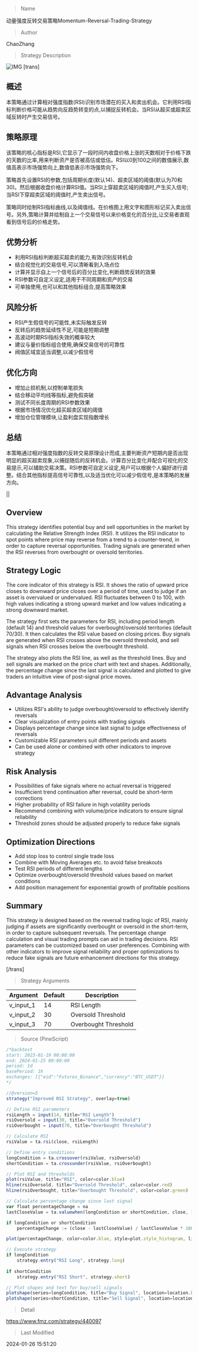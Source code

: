 
> Name

动量强度反转交易策略Momentum-Reversal-Trading-Strategy

> Author

ChaoZhang

> Strategy Description

![IMG](https://www.fmz.com/upload/asset/10830d45f976f906ab0.png)
[trans]

## 概述

本策略通过计算相对强度指数(RSI)识别市场潜在的买入和卖出机会。它利用RSI指标判断价格可能从趋势向反趋势转变的点,以捕捉反转机会。当RSI从超买或超卖区域反转时产生交易信号。

## 策略原理

该策略的核心指标是RSI,它显示了一段时间内收盘价格上涨的天数相对于价格下跌的天数的比率,用来判断资产是否被高估或低估。RSI以0到100之间的数值展示,数值高表示市场强势向上,数值低表示市场强势向下。

策略首先设置RSI的参数,包括周期长度(默认14)、超卖区域的阈值(默认为70和30)。然后根据收盘价格计算RSI值。当RSI上穿超卖区域的阈值时,产生买入信号;当RSI下穿超卖区域的阈值时,产生卖出信号。

策略同时绘制RSI指标曲线,以及阈值线。在价格图上用文字和图形标记买入卖出信号。另外,策略计算并绘制自上一个交易信号以来价格变化的百分比,让交易者直观看到信号后的价格走势。

## 优势分析

- 利用RSI指标判断超买超卖的能力,有效识别反转机会
- 结合视觉化的交易信号,可以清晰看到入场点位
- 计算并显示自上一个信号后的百分比变化,判断趋势反转的效果
- RSI参数可自定义设定,适用于不同周期和资产的交易
- 可单独使用,也可以和其他指标组合,提高策略效果

## 风险分析

- RSI产生假信号的可能性,未实际触发反转
- 反转后的趋势延续性不足,可能是短期调整
- 高波动时期RSI指标失效的概率较大
- 建议与量价指标组合使用,确保交易信号的可靠性
- 阀值区域宜适当调整,以减少假信号

## 优化方向 

- 增加止损机制,以控制单笔损失
- 结合移动平均线等指标,避免假突破
- 测试不同长度周期的RSI参数效果
- 根据市场情况优化超买超卖区域的阈值
- 增加仓位管理模块,让盈利盘实现指数增长

## 总结

本策略通过相对强度指数的反转交易原理设计而成,主要判断资产短期内是否出现明显的超买超卖现象,以捕捉随后的反转机会。计算百分比变化并配合可视化的交易提示,可以辅助交易决策。RSI参数可自定义设定,用户可以根据个人偏好进行调整。结合其他指标提高信号可靠性,以及适当优化可以减少假信号,是本策略的发展方向。

||

## Overview

This strategy identifies potential buy and sell opportunities in the market by calculating the Relative Strength Index (RSI). It utilizes the RSI indicator to spot points where price may reverse from a trend to a counter-trend, in order to capture reversal opportunities. Trading signals are generated when the RSI reverses from overbought or oversold territories.  

## Strategy Logic

The core indicator of this strategy is RSI. It shows the ratio of upward price closes to downward price closes over a period of time, used to judge if an asset is overvalued or undervalued. RSI fluctuates between 0 to 100, with high values indicating a strong upward market and low values indicating a strong downward market.

The strategy first sets the parameters for RSI, including period length (default 14) and threshold values for overbought/oversold territories (default 70/30). It then calculates the RSI value based on closing prices. Buy signals are generated when RSI crosses above the oversold threshold, and sell signals when RSI crosses below the overbought threshold.  

The strategy also plots the RSI line, as well as the threshold lines. Buy and sell signals are marked on the price chart with text and shapes. Additionally, the percentage change since the last signal is calculated and plotted to give traders an intuitive view of post-signal price moves.

## Advantage Analysis  

- Utilizes RSI's ability to judge overbought/oversold to effectively identify reversals 
- Clear visualization of entry points with trading signals  
- Displays percentage change since last signal to judge effectiveness of reversals
- Customizable RSI parameters suit different periods and assets
- Can be used alone or combined with other indicators to improve strategy 

## Risk Analysis

- Possibilities of fake signals where no actual reversal is triggered
- Insufficient trend continuation after reversal, could be short-term corrections
- Higher probability of RSI failure in high volatility periods 
- Recommend combining with volume/price indicators to ensure signal reliability
- Threshold zones should be adjusted properly to reduce fake signals

## Optimization Directions

- Add stop loss to control single trade loss
- Combine with Moving Averages etc. to avoid false breakouts 
- Test RSI periods of different lengths  
- Optimize overbought/oversold threshold values based on market conditions
- Add position management for exponential growth of profitable positions

## Summary

This strategy is designed based on the reversal trading logic of RSI, mainly judging if assets are significantly overbought or oversold in the short-term, in order to capture subsequent reversals. The percentage change calculation and visual trading prompts can aid in trading decisions. RSI parameters can be customized based on user preferences. Combining with other indicators to improve signal reliability and proper optimizations to reduce fake signals are future enhancement directions for this strategy.

[/trans]

> Strategy Arguments



|Argument|Default|Description|
|----|----|----|
|v_input_1|14|RSI Length|
|v_input_2|30|Oversold Threshold|
|v_input_3|70|Overbought Threshold|


> Source (PineScript)

``` javascript
/*backtest
start: 2023-01-19 00:00:00
end: 2024-01-25 00:00:00
period: 1d
basePeriod: 1h
exchanges: [{"eid":"Futures_Binance","currency":"BTC_USDT"}]
*/

//@version=5
strategy("Improved RSI Strategy", overlay=true)

// Define RSI parameters
rsiLength = input(14, title="RSI Length")
rsiOversold = input(30, title="Oversold Threshold")
rsiOverbought = input(70, title="Overbought Threshold")

// Calculate RSI
rsiValue = ta.rsi(close, rsiLength)

// Define entry conditions
longCondition = ta.crossover(rsiValue, rsiOversold)
shortCondition = ta.crossunder(rsiValue, rsiOverbought)

// Plot RSI and thresholds
plot(rsiValue, title="RSI", color=color.blue)
hline(rsiOversold, title="Oversold Threshold", color=color.red)
hline(rsiOverbought, title="Overbought Threshold", color=color.green)

// Calculate percentage change since last signal
var float percentageChange = na
lastCloseValue = ta.valuewhen(longCondition or shortCondition, close, 1)

if longCondition or shortCondition
    percentageChange := (close - lastCloseValue) / lastCloseValue * 100

plot(percentageChange, color=color.blue, style=plot.style_histogram, linewidth=1, title="% Change since last signal")

// Execute strategy
if longCondition
    strategy.entry("RSI Long", strategy.long)
    
if shortCondition
    strategy.entry("RSI Short", strategy.short)

// Plot shapes and text for buy/sell signals
plotshape(series=longCondition, title="Buy Signal", location=location.belowbar, color=color.green, style=shape.labelup, text="BUY")
plotshape(series=shortCondition, title="Sell Signal", location=location.abovebar, color=color.red, style=shape.labeldown, text="SELL")

```

> Detail

https://www.fmz.com/strategy/440097

> Last Modified

2024-01-26 15:51:20

